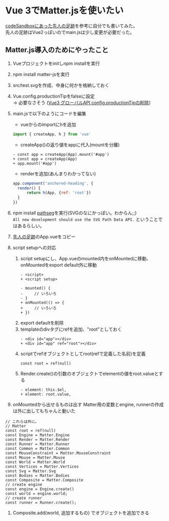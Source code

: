 # Vue 3でMatter.jsを使いたい
[codeSandboxにあった先人の足跡](https://codesandbox.io/s/matter-js-forked-xohc25?file=/src/App.vue:64-69)を参考に自分でも書いてみた。  
先人の足跡はVue2っぽいのでmain.jsは少し変更が必要だった。

## Matter.js導入のためにやったこと
1. Vueプロジェクトをinitしnpm installを実行

1. npm install matter-jsを実行

1. src/test.svgを作成、中身に何かを格納しておく

1. Vue.config.productionTipをfalseに設定  
→ 必要なさそう ([Vue3 グローバルAPI config.productionTipの削除](https://v3.ja.vuejs.org/guide/migration/global-api.html#config-productiontip-%E3%81%AE%E5%89%8A%E9%99%A4))

1. main.jsで以下のようにコードを編集
    * vueからのimportにhを追加
    ```JavaScript:main.js
    import { createApp, h } from 'vue'
    ```
    * createApp()の返り値をappに代入(mountを分離)
    ```diff_JavaScript
    - const app = createApp(App).mount('#app')
    + const app = createApp(App)
    + app.mount('#app')
    ```
    * renderを追加(あんまりわかってない)
    ```JavaScript:main.js
    app.component('anchored-heading', {
      render() {
          return h(App, {ref: 'root'})
      }
    })
    ```

1. npm install [pathseg](https://www.npmjs.com/package/pathseg)を実行(SVGのなにかっぽい。わからん;;)  
  `All new development should use the SVG Path Data API.` ということではあるらしい。

1. [先人の足跡](https://codesandbox.io/s/matter-js-forked-xohc25?file=/src/App.vue:64-69)のApp.vueをコピー  

1. script setupへの対応
    1. script setupにし、App.vueのmounted内をonMountedに移動、onMountedをexport default外に移動
        ```JavaScript:App.vue
        - <script>
        + <script setup>
        ```
        ```JavaScript:App.vue
        - mounted() {
        -     // いろいろ
        - }
        + onMounted(() => {
        +     // いろいろ
        + })
        ```
    1. export defaultを削除
    1. templateのdivタグにrefを追加、"root"としておく
        ```JavaScript:App.vue
        - <div id="app"></div>
        + <div id="app" ref="root"></div>
        ```
    1. scriptでrefオブジェクトとしてroot(refで定義した名前)を定義
        ```JavaScript:App.vue
        const root = ref(null)
        ```
    1. Render.create()の引数のオブジェクトでelementの値をroot.valueとする
        ```JavaScript:App.vue
        - element: this.$el,
        + element: root.value,
        ```

1. onMountedから出せるものは出す
Matter用の変数とengine, runnerの作成は外に出してもちゃんと動いた
```JavaScript:App.vue
// これらは外に。
// Matter
const root = ref(null)
const Engine = Matter.Engine
const Render = Matter.Render
const Runner = Matter.Runner
const Common = Matter.Common
const MouseConstraint = Matter.MouseConstraint
const Mouse = Matter.Mouse
const World = Matter.World
const Vertices = Matter.Vertices
const Svg = Matter.Svg
const Bodies = Matter.Bodies
const Composite = Matter.Composite
// create engine
const engine = Engine.create()
const world = engine.world;
// create runner
const runner = Runner.create();
```

1. Composite.add(world, 追加するもの) でオブジェクトを追加できる